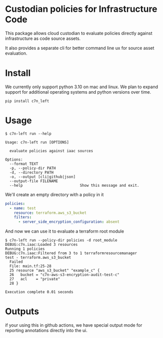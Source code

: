 # Custodian policies for Infrastructure Code


This package allows cloud custodian to evaluate policies directly
against infrastructure as code source assets.

It also provides a separate cli for better command line ux for
source asset evaluation.

# Install

We currently only support python 3.10 on mac and linux. We plan to
expand support for additional operating systems and python versions
over time.


```shell
pip install c7n_left
```

# Usage

```shell
$ c7n-left run --help

Usage: c7n-left run [OPTIONS]

  evaluate policies against iaac sources

Options:
  --format TEXT
  -p, --policy-dir PATH
  -d, --directory PATH
  -o, --output [cli|github|json]
  --output-file FILENAME
  --help                          Show this message and exit.
```


We'll create an empty directory with a policy in it

```yaml
policies:
  - name: test
    resource: terraform.aws_s3_bucket
    filters:
      - server_side_encryption_configuration: absent
```

And now we can use it to evaluate a terraform root module

```shell
$ c7n-left run --policy-dir policies -d root_module
DEBUG:c7n.iaac:Loaded 3 resources
Running 1 policies
DEBUG:c7n.iaac:Filtered from 3 to 1 terraformresourcemanager
test - terraform.aws_s3_bucket
  Failed
  File: main.tf:25-28
  25 resource "aws_s3_bucket" "example_c" {  
  26   bucket = "c7n-aws-s3-encryption-audit-test-c"  
  27   acl    = "private"
  28 }

Execution complete 0.01 seconds
```


# Outputs

if your using this in github actions, we have special output mode
for reporting annotations directly into the ui.

